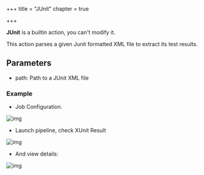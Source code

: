 +++
title = "JUnit"
chapter = true

+++

**JUnit** is a builtin action, you can't modify it.

This action parses a given Junit formatted XML file to extract its test results.


## Parameters

* path: Path to a JUnit XML file


### Example

* Job Configuration.

![img](/images/workflows.pipelines.actions.builtin.junit-job.png)


* Launch pipeline, check XUnit Result

![img](/images/workflows.pipelines.actions.builtin.junit-view.png)

* And view details:

![img](/images/workflows.pipelines.actions.builtin.junit-view-details.png)
